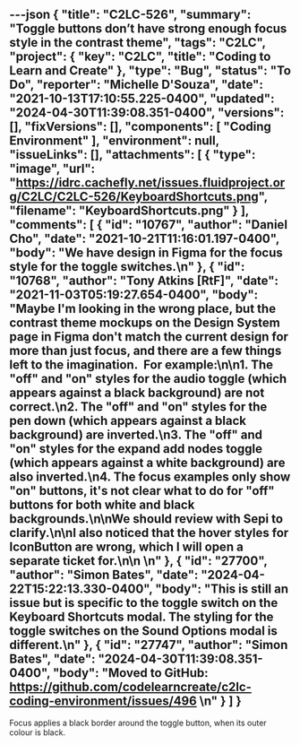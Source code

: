 ---json
{
  "title": "C2LC-526",
  "summary": "Toggle buttons don’t have strong enough focus style in the contrast theme",
  "tags": "C2LC",
  "project": {
    "key": "C2LC",
    "title": "Coding to Learn and Create"
  },
  "type": "Bug",
  "status": "To Do",
  "reporter": "Michelle D'Souza",
  "date": "2021-10-13T17:10:55.225-0400",
  "updated": "2024-04-30T11:39:08.351-0400",
  "versions": [],
  "fixVersions": [],
  "components": [
    "Coding Environment"
  ],
  "environment": null,
  "issueLinks": [],
  "attachments": [
    {
      "type": "image",
      "url": "https://idrc.cachefly.net/issues.fluidproject.org/C2LC/C2LC-526/KeyboardShortcuts.png",
      "filename": "KeyboardShortcuts.png"
    }
  ],
  "comments": [
    {
      "id": "10767",
      "author": "Daniel Cho",
      "date": "2021-10-21T11:16:01.197-0400",
      "body": "We have design in Figma for the focus style for the toggle switches.\n"
    },
    {
      "id": "10768",
      "author": "Tony Atkins [RtF]",
      "date": "2021-11-03T05:19:27.654-0400",
      "body": "Maybe I'm looking in the wrong place, but the contrast theme mockups on the Design System page in Figma don't match the current design for more than just focus, and there are a few things left to the imagination.  For example:\n\n1. The \"off\" and \"on\" styles for the audio toggle (which appears against a black background) are not correct.\n2. The \"off\" and \"on\" styles for the pen down (which appears against a black background) are inverted.\n3. The \"off\" and \"on\" styles for the expand add nodes toggle (which appears against a white background) are also inverted.\n4. The focus examples only show \"on\" buttons, it's not clear what to do for \"off\" buttons for both white and black backgrounds.\n\nWe should review with Sepi to clarify.\n\nI also noticed that the hover styles for IconButton are wrong, which I will open a separate ticket for.\n\n \n"
    },
    {
      "id": "27700",
      "author": "Simon Bates",
      "date": "2024-04-22T15:22:13.330-0400",
      "body": "This is still an issue but is specific to the toggle switch on the Keyboard Shortcuts modal. The styling for the toggle switches on the Sound Options modal is different.\n"
    },
    {
      "id": "27747",
      "author": "Simon Bates",
      "date": "2024-04-30T11:39:08.351-0400",
      "body": "Moved to GitHub: <https://github.com/codelearncreate/c2lc-coding-environment/issues/496>&#x20;\n"
    }
  ]
}
---
Focus applies a black border around the toggle button, when its outer colour is black.

        